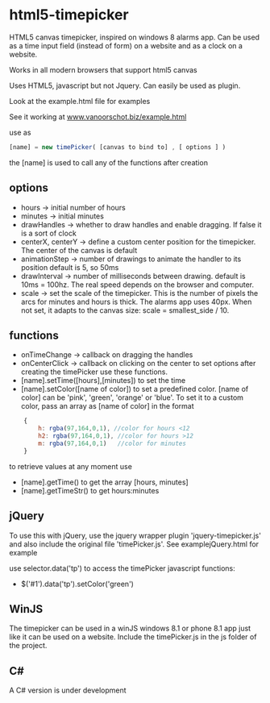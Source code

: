# html5-timepicker #

HTML5 canvas timepicker, inspired on windows 8 alarms app.
Can be used as a time input field (instead of form) on a website and as a clock on a website.

Works in all modern browsers that support html5 canvas

Uses HTML5, javascript but not Jquery. Can easily be used as plugin.

Look at the example.html file for examples

See it working at www.vanoorschot.biz/example.html

use as 
```js
[name] = new timePicker( [canvas to bind to] , [ options ] )
```
the [name] is used to call any of the functions after creation

## options ##
* hours		 	 -> initial number of hours
* minutes		 	 -> initial minutes
* drawHandles  	 -> whether to draw handles and enable dragging. If false it is a sort of clock
* centerX, centerY -> define a custom center position for the timepicker. The center of the canvas is default
* animationStep    -> number of drawings to animate the handler to its position default is 5, so 50ms
* drawInterval     -> number of milliseconds between drawing. default is 10ms = 100hz. The real speed depends on the browser and computer.
* scale			 -> set the scale of the timepicker. This is the number of pixels the arcs for minutes and hours is thick. The alarms app uses 40px.  When not set, it adapts to the canvas size: scale = smallest_side / 10.
## functions ##
* onTimeChange 	 -> callback on dragging the handles
* onCenterClick 	 -> callback on clicking on the center
to set options after creating the timePicker use these functions.
* [name].setTime([hours],[minutes]) to set the time
* [name].setColor([name of color])  to set a predefined color. [name of color] can be 'pink', 'green', 'orange' or 'blue'. To set it to a custom color, pass an array as [name of color] in the format 
```js
	{
		h: rgba(97,164,0,1), //color for hours <12
		h2: rgba(97,164,0,1), //color for hours >12
		m: rgba(97,164,0,1)   //color for minutes
	}
```
	
to retrieve values at any moment use
* [name].getTime() to get the array [hours, minutes]
* [name].getTimeStr() to get hours:minutes


## jQuery ##
To use this with jQuery, use the jquery wrapper plugin 'jquery-timepicker.js' and also include the original file 'timePicker.js'.
See examplejQuery.html for example

use selector.data('tp') to access the timePicker javascript functions:
* $('#1').data('tp').setColor('green')

## WinJS ##
The timepicker can be used in a winJS windows 8.1 or phone 8.1 app just like it can be used on a website.
Include the timePicker.js in the js folder of the project.

## C# ##
A C# version is under development